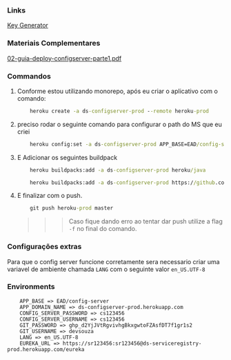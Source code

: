 ### Links

[Key Generator](https://www.allkeysgenerator.com/Random/Security-Encryption-Key-Generator.aspx)

### Materiais Complementares

[02-guia-deploy-configserver-parte1.pdf](./02-guia-deploy-configserver-parte1.pdf)

### Commandos

1. Conforme estou utilizando monorepo, após eu criar o aplicativo com o comando:
    ```cmd
        heroku create -a ds-configserver-prod --remote heroku-prod
    ```
2. preciso rodar o seguinte comando para configurar o path do MS que eu criei
    ```cmd
        heroku config:set -a ds-configserver-prod APP_BASE=EAD/config-server
    ```
3. E Adicionar os seguintes buildpack
    ```cmd
        heroku buildpacks:add -a ds-configserver-prod heroku/java
    ```
    ```cmd
        heroku buildpacks:add -a ds-configserver-prod https://github.com/lstoll/heroku-buildpack-monorepo -i 1
    ```
4. E finalizar com o push.
    ```cmd
        git push heroku-prod master
    ```
    >>> Caso fique dando erro ao tentar dar push utilize a flag ```-f``` no final do comando.

### Configurações extras
Para que o config server funcione corretamente sera necessario criar uma variavel de ambiente chamada ```LANG``` com o seguinte valor ```en_US.UTF-8```

### Environments

```
    APP_BASE => EAD/config-server
    APP_DOMAIN_NAME => ds-configserver-prod.herokuapp.com
    CONFIG_SERVER_PASSWORD => cs123456
    CONFIG_SERVER_USERNAME => cs123456
    GIT_PASSWORD => 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
    GIT_USERNAME => devsouza
    LANG => en_US.UTF-8
    EUREKA_URL => https://sr123456:sr123456@ds-serviceregistry-prod.herokuapp.com/eureka
```